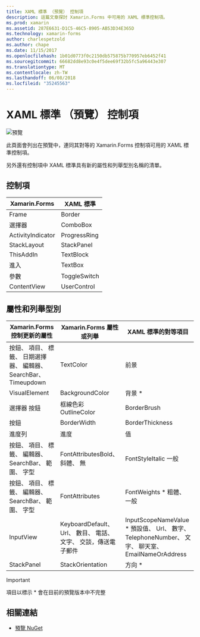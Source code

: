 ```yaml
---
title: XAML 標準 （預覽） 控制項
description: 這篇文章探討 Xamarin.Forms 中可用的 XAML 標準控制項。
ms.prod: xamarin
ms.assetid: 287E6631-D1C5-46C5-8905-AB53D34E365D
ms.technology: xamarin-forms
author: charlespetzold
ms.author: chape
ms.date: 11/15/2017
ms.openlocfilehash: 1b01d0773f0c2150db575875b770957eb6452f41
ms.sourcegitcommit: 66682dd8e93c0e4f5dee69f32b5fc5a96443e307
ms.translationtype: MT
ms.contentlocale: zh-TW
ms.lasthandoff: 06/08/2018
ms.locfileid: "35245563"
---
```

# <a name="xaml-standard-preview-controls"></a>XAML 標準 （預覽） 控制項

![預覽](~/media/shared/preview.png)

此頁面會列出在預覽中，連同其對等的 Xamarin.Forms 控制項可用的 XAML 標準控制項。

另外還有控制項中 XAML 標準具有新的屬性和列舉型別名稱的清單。

## <a name="controls"></a>控制項

|Xamarin.Forms|XAML 標準|
|--- |--- |
|Frame|Border|
|選擇器|ComboBox|
|ActivityIndicator|ProgressRing|
|StackLayout|StackPanel|
|ThisAddIn|TextBlock|
|進入|TextBox|
|參數|ToggleSwitch|
|ContentView|UserControl|


## <a name="properties-and-enumerations"></a>屬性和列舉型別

|Xamarin.Forms 控制更新的屬性|Xamarin.Forms 屬性或列舉|XAML 標準的對等項目|
|--- |--- |--- |
|按鈕、 項目、 標籤、 日期選擇器、 編輯器、 SearchBar、 Timeupdown|TextColor|前景|
|VisualElement|BackgroundColor|背景 *|
|選擇器 按鈕|框線色彩 OutlineColor|BorderBrush|
|按鈕|BorderWidth|BorderThickness|
|進度列|進度|值|
|按鈕、 項目、 標籤、 編輯器、 SearchBar、 範圍、 字型|FontAttributesBold、 斜體、 無|FontStyleItalic 一般|
|按鈕、 項目、 標籤、 編輯器、 SearchBar、 範圍、 字型|FontAttributes|FontWeights * 粗體、 一般|
|InputView|KeyboardDefault、 Url、 數目、 電話、 文字、 交談，傳送電子郵件|InputScopeNameValue * 預設值、 Url、 數字、 TelephoneNumber、 文字、 聊天室、 EmailNameOrAddress|
|StackPanel|StackOrientation|方向 *|

> [!IMPORTANT]
> 項目以標示 * 會在目前的預覽版本中不完整

## <a name="related-links"></a>相關連結

- [預覽 NuGet](https://aka.ms/xf-xamlstandard-nuget)
